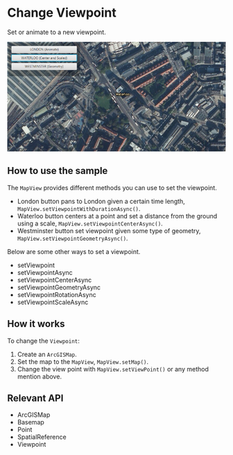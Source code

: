 # Change Viewpoint

Set or animate to a new viewpoint.

![](ChangeViewpoint.png)

## How to use the sample

The `MapView` provides different methods you can use to set the viewpoint.
- London button pans to London given a certain time length, `MapView.setViewpointWithDurationAsync()`.
- Waterloo button centers at a point and set a distance from the ground using a scale, `MapView.setViewpointCenterAsync()`.
- Westminster button set viewpoint given some type of geometry, `MapView.setViewpointGeometryAsync()`.

Below are some other ways to set a viewpoint.
- setViewpoint
- setViewpointAsync
- setViewpointCenterAsync
- setViewpointGeometryAsync
- setViewpointRotationAsync
- setViewpointScaleAsync

## How it works

To change the `Viewpoint`:

1.  Create an `ArcGISMap`.
2.  Set the map to the `MapView`, `MapView.setMap()`.
3.  Change the view point with `MapView.setViewPoint()` or any method mention above.

## Relevant API

*   ArcGISMap
*   Basemap
*   Point
*   SpatialReference
*   Viewpoint

